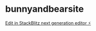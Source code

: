 # bunnyandbearsite

[Edit in StackBlitz next generation editor ⚡️](https://stackblitz.com/~/github.com/dravenpri/bunnyandbearsite)
